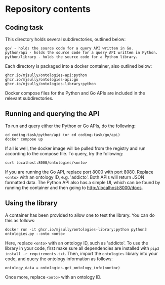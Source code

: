 # Repository contents

## Coding task
This directory holds several subdirectories, outlined below:
```
go/ - holds the source code for a query API written in Go.
python/api - holds the source code for a query API written in Python.
python/library - holds the source code for a Python library. 
```
Each directory is packaged into a docker container, also outlined below:
```
ghcr.io/mjsully/ontologies-api:python
ghcr.io/mjsully/ontologies-api:go
ghcr.io/mjsully/ontologies-library:python
```
Docker compose files for the Python and Go APIs are included in the relevant subdirectories. 
## Running and querying the API
To run and query either the Python or Go APIs, do the following:
```
cd coding-task/python/api (or cd coding-task/go/api)
docker compose up
```
If all is well, the docker image will be pulled from the registry and run according to the compose file. To query, try the following:
```
curl localhost:8000/ontologies/<onto>
```
If you are running the Go API, replace port 8000 with port 8080. Replace `<onto>` with an ontology ID, e.g. 'addicto'. Both APIs will return JSON formatted data. The Python API also has a simple UI, which can be found by running the container and then going to [http://localhost:8000/docs](http://localhost:8000/docs).
## Using the library
A container has been provided to allow one to test the library. You can do this as follows:
```
docker run -it ghcr.io/mjsully/ontologies-library:python python3 ontologies.py --onto <onto>
```
Here, replace `<onto>` with an ontology ID, such as 'addicto'. To use the library in your code, first make sure all dependencies are installed with `pip3 install -r requirements.txt`. Then, import the `ontologies` library into your code, and query the ontology information as follows:
```
ontology_data = ontologies.get_ontology_info(<onto>)
```
Once more, replace `<onto>` with an ontology ID. 